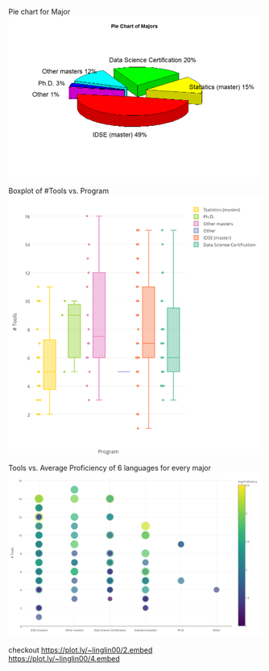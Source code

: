 
Pie chart for Major
![output image](Pie.png)

Boxplot of #Tools vs. Program
![output image](Tool-Program.png)

Tools vs. Average Proficiency of 6 languages for every major
![output image](Proficiency.png)

checkout 
https://plot.ly/~linglin00/2.embed
https://plot.ly/~linglin00/4.embed

